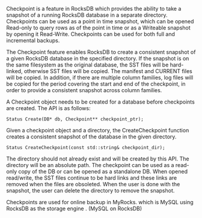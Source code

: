 Checkpoint is a feature in RocksDB which provides the ability to take a snapshot of a running RocksDB database in a separate directory. Checkpoints can be used as a point in time snapshot, which can be opened Read-only to query rows as of the point in time or as a Writeable snapshot by opening it Read-Write. Checkpoints can be used for both full and incremental backups.

The Checkpoint feature enables RocksDB to create a consistent snapshot of a given RocksDB database in the specified directory. If the snapshot is on the same filesystem as the original database, the SST files will be hard-linked, otherwise SST files will be copied. The manifest and CURRENT files will be copied. In addition, if there are multiple column families, log files will be copied for the period covering the start and end of the checkpoint, in order to provide a consistent snapshot across column families.

A Checkpoint object needs to be created for a database before checkpoints are created. The API is as follows:
```
Status Create(DB* db, Checkpoint** checkpoint_ptr);
```
Given a checkpoint object and a directory, the CreateCheckpoint function creates a consistent snapshot of the database in the given directory.
```
Status CreateCheckpoint(const std::string& checkpoint_dir);
```
The directory should not already exist and will be created by this API. The directory will be an absolute path. The checkpoint can be used as a ​read-only copy of the DB or can be opened as a standalone DB. When opened read/write, the SST files continue to be hard links and these links are removed when the files are obsoleted. When the user is done with the snapshot, the user can delete the directory to remove the snapshot.

Checkpoints are used for online backup in ​MyRocks. which is MySQL using RocksDB as the storage engine . (MySQL on RocksDB) ​
